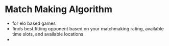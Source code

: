 # Match Making Algorithm
- for elo based games
- finds best fitting opponent based on your matchmaking rating, available time slots, and available locations
- 
